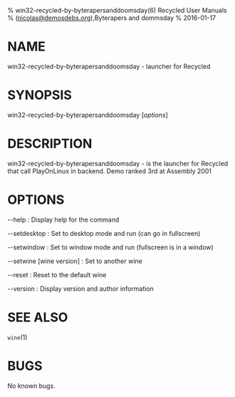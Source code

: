 % win32-recycled-by-byterapersanddoomsday(6) Recycled User Manuals
%  (nicolas@demosdebs.org),Byterapers and dommsday
% 2016-01-17

# NAME
win32-recycled-by-byterapersanddoomsday - launcher for Recycled

# SYNOPSIS
win32-recycled-by-byterapersanddoomsday [*options*]

# DESCRIPTION
win32-recycled-by-byterapersanddoomsday - is the launcher for Recycled that call PlayOnLinux in backend.
Demo ranked 3rd at Assembly 2001

# OPTIONS
\--help
:   Display help for the command

\--setdesktop
:   Set to desktop mode and run (can go in fullscreen)

\--setwindow
:   Set to window mode and run (fullscreen is in a window)

\--setwine [wine version]
:   Set to another wine

\--reset
:   Reset to the default wine

\--version
:   Display version and author information

# SEE ALSO
`wine`(1)

# BUGS
No known bugs.
